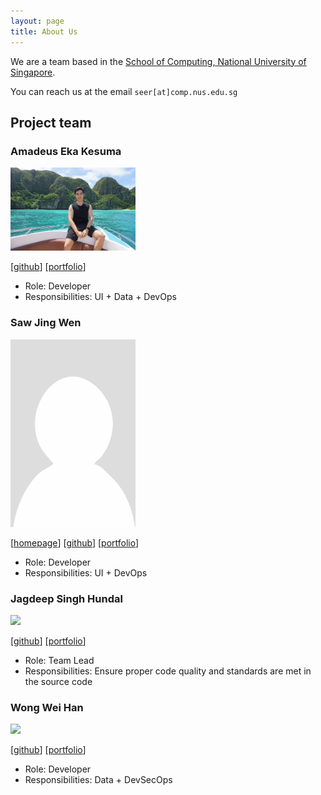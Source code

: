 ```yaml
---
layout: page
title: About Us
---
```


We are a team based in the [School of Computing, National University of Singapore](https://www.comp.nus.edu.sg).

You can reach us at the email `seer[at]comp.nus.edu.sg`

## Project team

### Amadeus Eka Kesuma
<img src="images/amadeuseka.png" width="200px">

[[github](https://github.com/AmadeusEka)]
[[portfolio](team/amadeus.md)]

* Role: Developer
* Responsibilities: UI + Data + DevOps  

### Saw Jing Wen

<img src="images/sawjingwen.png" width="200px">

[[homepage](team/sawjingwen.md)]
[[github](https://github.com/shotnothing)]
[[portfolio](https://jwen.cc)]

* Role: Developer
* Responsibilities: UI + DevOps

### Jagdeep Singh Hundal

<img src="images/jagdeepsinghnus.png" width="200px">

[[github](http://github.com/JagdeepSinghNUS)]
[[portfolio](team/jagdeep.md)]

* Role: Team Lead
* Responsibilities: Ensure proper code quality and standards are met in the source code

### Wong Wei Han

<img src="images/weihanwong.png" width="200px">

[[github](http://github.com/weihanwong)] [[portfolio](team/weihanwong.md)]

* Role: Developer
* Responsibilities: Data + DevSecOps


